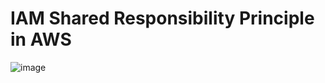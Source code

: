 # IAM Shared Responsibility Principle in AWS
  ![image](https://github.com/user-attachments/assets/ffab8bd4-c4b1-4786-8d70-a1945a37f196)
